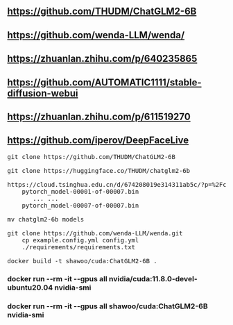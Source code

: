 ## https://github.com/THUDM/ChatGLM2-6B

## https://github.com/wenda-LLM/wenda/
## https://zhuanlan.zhihu.com/p/640235865

## https://github.com/AUTOMATIC1111/stable-diffusion-webui
## https://zhuanlan.zhihu.com/p/611519270

## https://github.com/iperov/DeepFaceLive
<pre>
git clone https://github.com/THUDM/ChatGLM2-6B

git clone https://huggingface.co/THUDM/chatglm2-6b

https://cloud.tsinghua.edu.cn/d/674208019e314311ab5c/?p=%2Fchatglm2-6b&mode=list
    pytorch_model-00001-of-00007.bin
       ... ...
    pytorch_model-00007-of-00007.bin

mv chatglm2-6b models

git clone https://github.com/wenda-LLM/wenda.git
    cp example.config.yml config.yml
    ./requirements/requirements.txt
    
docker build -t shawoo/cuda:ChatGLM2-6B .
</pre>

### docker run --rm -it --gpus all nvidia/cuda:11.8.0-devel-ubuntu20.04 nvidia-smi
### docker run --rm -it --gpus all shawoo/cuda:ChatGLM2-6B nvidia-smi

